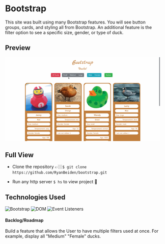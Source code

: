 # Bootstrap

This site was built using many Bootstrap features. You will see button groups, cards, and styling all from Bootstrap. An additional feature is the filter option to see a specific size, gender, or type of duck.

## Preview

![Bootstrap Duck Site Demo](bootstrap-duck-site-demo.gif)

## Full View
- Clone the repository 👉🏼`$ git clone https://github.com/RyanBeiden/bootstrap.git`

- Run any http server `$ hs` to view project 👀

## Technologies Used
![Bootstrap](https://img.shields.io/badge/-Bootstrap-2c9fcc?style=flat-square) ![DOM](https://img.shields.io/badge/-DOM-2c9fcc?style=flat-square) ![Event Listeners](https://img.shields.io/badge/-Event%20Listeners-2c9fcc?style=flat-square)

#### Backlog/Roadmap

Build a feature that allows the User to have multiple filters used at once. For example, display all "Medium" "Female" ducks.

